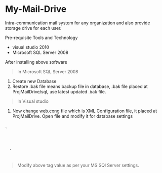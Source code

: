 My-Mail-Drive
=============


Intra-communication mail system for any organization and also provide storage drive for each user.

Pre-requisite Tools and Technology
* visual studio 2010
* Microsoft SQL Server 2008
  
After installing above software
>In Microsoft SQL Server 2008

1. Create new Database
2. Restore .bak file means backup file in database, .bak file placed at ProjMailDrive/sql, use latest updated .bak file.

>In Visual studio

1. Now change web.cong file which is XML Configuration file, it placed    at ProjMailDrive. Open file and modify it for database settings
<pre>
<code>
`<appSettings>
    <add key="ServerName" value="."/>
    <add key="UserName" value="sa"/>
    <add key="Password" value=""/>
    <add key="DataBaseName" value="myMail"/>
  </appSettings>`
</code>
</pre>
>Modify above tag value as per your MS SQl Server settings.
